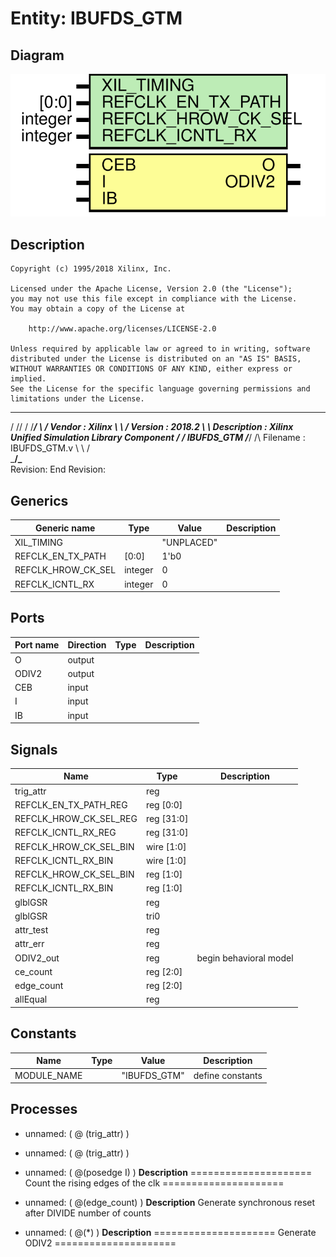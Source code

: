 # Entity: IBUFDS_GTM

## Diagram

![Diagram](IBUFDS_GTM.svg "Diagram")
## Description

    Copyright (c) 1995/2018 Xilinx, Inc.
 
    Licensed under the Apache License, Version 2.0 (the "License");
    you may not use this file except in compliance with the License.
    You may obtain a copy of the License at
 
        http://www.apache.org/licenses/LICENSE-2.0
 
    Unless required by applicable law or agreed to in writing, software
    distributed under the License is distributed on an "AS IS" BASIS,
    WITHOUT WARRANTIES OR CONDITIONS OF ANY KIND, either express or implied.
    See the License for the specific language governing permissions and
    limitations under the License.
   ____  ____
  /   /\/   /
 /___/  \  /     Vendor      : Xilinx
 \   \   \/      Version     : 2018.2
  \   \          Description : Xilinx Unified Simulation Library Component
  /   /                        IBUFDS_GTM
 /___/   /\      Filename    : IBUFDS_GTM.v
 \   \  /  \
  \___\/\___\
  Revision:
  End Revision:
 
## Generics

| Generic name       | Type    | Value      | Description |
| ------------------ | ------- | ---------- | ----------- |
| XIL_TIMING         |         | "UNPLACED" |             |
| REFCLK_EN_TX_PATH  | [0:0]   | 1'b0       |             |
| REFCLK_HROW_CK_SEL | integer | 0          |             |
| REFCLK_ICNTL_RX    | integer | 0          |             |
## Ports

| Port name | Direction | Type | Description |
| --------- | --------- | ---- | ----------- |
| O         | output    |      |             |
| ODIV2     | output    |      |             |
| CEB       | input     |      |             |
| I         | input     |      |             |
| IB        | input     |      |             |
## Signals

| Name                   | Type       | Description             |
| ---------------------- | ---------- | ----------------------- |
| trig_attr              | reg        |                         |
| REFCLK_EN_TX_PATH_REG  | reg [0:0]  |                         |
| REFCLK_HROW_CK_SEL_REG | reg [31:0] |                         |
| REFCLK_ICNTL_RX_REG    | reg [31:0] |                         |
| REFCLK_HROW_CK_SEL_BIN | wire [1:0] |                         |
| REFCLK_ICNTL_RX_BIN    | wire [1:0] |                         |
| REFCLK_HROW_CK_SEL_BIN | reg [1:0]  |                         |
| REFCLK_ICNTL_RX_BIN    | reg [1:0]  |                         |
| glblGSR                | reg        |                         |
| glblGSR                | tri0       |                         |
| attr_test              | reg        |                         |
| attr_err               | reg        |                         |
| ODIV2_out              | reg        | begin behavioral model  |
| ce_count               | reg [2:0]  |                         |
| edge_count             | reg [2:0]  |                         |
| allEqual               | reg        |                         |
## Constants

| Name        | Type | Value        | Description       |
| ----------- | ---- | ------------ | ----------------- |
| MODULE_NAME |      | "IBUFDS_GTM" | define constants  |
## Processes
- unnamed: ( @ (trig_attr) )
- unnamed: ( @ (trig_attr) )
- unnamed: ( @(posedge I) )
**Description**
=====================
Count the rising edges of the clk
=====================

- unnamed: ( @(edge_count) )
**Description**
Generate synchronous reset after DIVIDE number of counts

- unnamed: ( @(*) )
**Description**
=====================
Generate ODIV2
=====================

